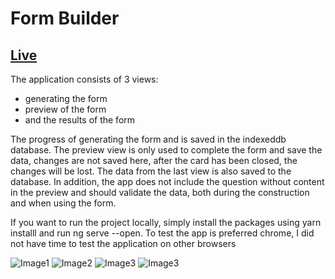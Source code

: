 # Form Builder
## [Live](https://form-builderx2.herokuapp.com)

The application consists of 3 views:
* generating the form
* preview of the form
* and the results of the form

The progress of generating the form and is saved in the indexeddb database. The preview view is only used to complete the form and save the data, changes are not saved here, after the card has been closed, the changes will be lost. The data from the last view is also saved to the database. In addition, the app does not include the question without content in the preview and should validate the data, both during the construction and when using the form.

If you want to run the project locally, simply install the packages using yarn installl and run ng serve --open. To test the app is preferred chrome, I did not have time to test the application on other browsers

![Image1](https://preview.ibb.co/jbOjAp/1.png)
![Image2](https://preview.ibb.co/i1W4Ap/2.png)
![Image3](https://preview.ibb.co/b6Uo39/3.png)
![Image3](https://preview.ibb.co/gf1qGU/4.png)

